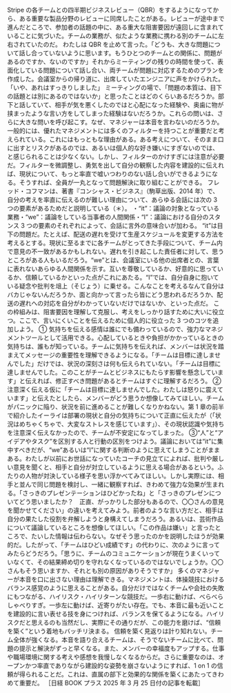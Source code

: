 ###

Stripe の各チームとの四半期ビジネスレビュー（QBR）をするようになってから、ある重要な製品分野のレビューに同席したことがある。レビューが途中まで進んだところで、参加者の話題の中に、ある重大な阻害要因が遠回しに含まれていることに気づいた。チームの業務が、似たような業務に携わる別のチームに左右されていたのだ。
わたしは QBR を止めて言った。「どうも、大きな問題について話し合っていないように思います。もうひとつのチームとの関係に、問題があるのですか、ないのですか」それからミーティングの残りの時間を使って、表面化している問題について話し合い、両チームが問題に対応するためのプランを作成した。会議室からの帰り道に、出席していたエンジニアに声をかけられた。「いや、あれはすっきりしました」
ミーティングの場で、「問題の本質は、目下の話題とは別にあるのではないか」と思ったことはどのくらいあるだろうか。部下と話していて、相手が気を悪くしたのではと心配になった経験や、奥歯に物が挟まったような言い方をしてしまった経験はないだろうか。これらの問いは、さらに大きな問いを呼び起こす。なぜ、マネジャーは本音を言わないのだろうか。
一般的には、優れたマネジメントには多くのフィルターを持つことが重要だと考えられている。これにはもっともな理由がある。ある考えについて、そのまま口に出すとリスクがあるのでは、あるいは個人的な好き嫌いにすぎないのでは、と感じられることは少なくない。しかし、フィルターのかけすぎには注意が必要だ。フィルターを微調整し、勇気を出して自分の観察した内容を建設的に伝えれば、現状について、もっと率直で嘘いつわりのない話し合いができるようになる。そうすれば、全員が一丸となって問題解決に取り組むことができる。
フレッド・コフマンは、著書『コンシャス・ビジネス』（駒草出版、2014 年）で、自分の考えを率直に伝えるのが難しい理由について、あらゆる会話には次の 3 つの要素があるためだと説明している（＊）。
・“it”：議論の対象となっている業務・“we”：議論をしている当事者の人間関係・“I”：議論における自分のスタンス
3 つの要素のそれぞれによって、会話に言外の意味合いが加わる。
“it”は目下の問題だ。たとえば、配送の遅れを受けて生産スケジュールを変更する方法を考えるとする。現状に至るまでに各チームがとってきた手段について、チーム内で意見の不一致があるかもしれない。遅れを引き起こした責任者に対して、思うところがある人もいるだろう。“we”とは、会議室にいる他の出席者との、言葉に表れないあらゆる人間関係を示す。互いを尊敬しているか、好意的に思っているか、信頼しているかといった点がこれにあたる。“I”では、自分自身に抱いている疑念や批判を俎上（そじょう）に乗せる。こんなことを考えるなんて自分はバカじゃないんだろうか、面と向かって言ったら皆にどう思われるだろうか、配送の遅れへの対応を自分がわかっていないだけではないか、といった点だ。
この枠組みは、阻害要因を理解して克服し、考えをしっかり話すために大いに役立つ。ここで、言いにくいことを伝えるために個人的に役立った 3 つのコツを追加しよう。
① 気持ちを伝える感情は誰にでも備わっているので、強力なマネジメントツールとして活用できる。心配しているときや負担がかかっているときの気持ちは、誰もが知っている。チームに気持ちを伝えれば、メンバーは状況を踏まえてメッセージの重要性を理解できるようになる。「チームは目標に達しませんでした」だけでは、状況の深刻さは何も伝えられていない。「チームは目標に達しませんでした。このことがチームとビジネスにもたらす影響を懸念しています」と伝えれば、修正すべき問題があるとチームはすぐに理解するだろう。
② 注意深く伝える仮に「チームは目標に達しませんでした。わたしは怒りに震えています」と伝えたとしたら、メンバーがどう思うか想像してみてほしい。チームがパニックに陥り、状況を前に進めることが難しくなりかねない。第 1 章の前半で紹介したイーライは部署の現状と自分の気持ちについて正直に伝えたが（「状況はめちゃくちゃで、大変なストレスを感じています」）、その現状認識や気持ちを注意深く伝えなかったので、チームが不安定になってしまった。
③“人”と“アイデアやタスク”を区別する人と行動の区別をつけよう。議論においては“it”に集中すべきだが、“we”あるいは“I”に関する判断のように思えてしまうことがままある。わたしが以前にお世話になっていたコーチの見立てによれば、批判や厳しい意見を聞くと、相手と自分が対立しているように思える場合があるという。ふたりの人物が対決している様子を思い浮かべてみてほしい。しかし実際には、相手と並んで同じ問題を検討し、一緒に観察すれば、きわめて強力な効果が生まれる。「さっきのプレゼンテーションはひどかったね」と「さっきのプレゼンについてどう思いましたか？　正直、がっかりした部分もあるので、〇〇さんの意見を聞かせてください」の違いを考えてみよう。前者のような言い方だと、相手は自分の果たした役割を弁解しようと身構えてしまうだろう。あるいは、芸術作品について議論しているところを想像してほしい。「この作品は嫌い」と言ったところで、たいした情報は伝わらない。なぜそう思ったのかを説明したほうが効果的だ。したがって、「チームはひどい成績です」の代わりに、次のように言ってみたらどうだろう。「思うに、チームのコミュニケーションが現在うまくいっていなくて、その結果締め切りを守れなくなっているのではないでしょうか。〇〇さんもそう思いますか、それとも別の原因がありそうですか」
多くのマネジャーが本音を口に出さない理由は理解できる。マネジメントは、体操競技におけるバランス感覚のように思えることがある。自分だけではなくチームや会社の失敗にもつながる、ハイリスク・ハイリターンな競技だ。一歩右に動けば、べらべらしゃべりすぎ。一歩左に動けば、近寄りがたい存在。でも、本音に最も近いことを建設的に言い表せる技を身につければ、バランスを保てるようになる。ハイリスクだと思えるのも当然だし、実際にその通りだが、この能力を磨けば、“信頼を築く”という着地もバッチリ決まる。
信頼を築く見返りは計り知れない。チーム全体が強くなる。本音を語り合えるチームは、そうでないチームに比べて、問題の提示と解決がずっと早くなる。また、メンバーの幸福度もアップする。仕事や職場環境に関する考えや感想を我慢しなくなるからだ。さらに重要なのは、オープンかつ率直でありながら建設的な姿勢を崩さないようにすれば、1 on 1 の信頼が得られることだ。これは、直属の部下と効果的な関係を築くにあたってきわめて重要だ。
［日経 BOOK プラス 2025 年 3 月 25 日付の記事を転載］
